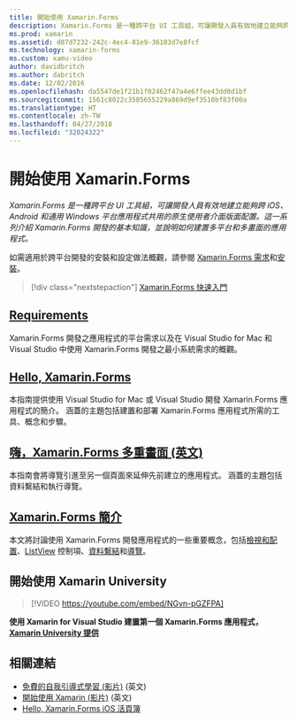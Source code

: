 ```yaml
---
title: 開始使用 Xamarin.Forms
description: Xamarin.Forms 是一種跨平台 UI 工具組，可讓開發人員有效地建立能夠跨 iOS、Android 和通用 Windows 平台應用程式共用的原生使用者介面版面配置。 這一系列介紹 Xamarin.Forms 開發的基本知識，並說明如何建置多平台和多畫面的應用程式。
ms.prod: xamarin
ms.assetid: d87d7232-242c-4ec4-81e9-36103d7e8fcf
ms.technology: xamarin-forms
ms.custom: xamu-video
author: davidbritch
ms.author: dabritch
ms.date: 12/02/2016
ms.openlocfilehash: da5547de1f21b1f02462f47a4e6ffee43dd0d1bf
ms.sourcegitcommit: 1561c8022c3585655229a869d9ef3510bf83f00a
ms.translationtype: HT
ms.contentlocale: zh-TW
ms.lasthandoff: 04/27/2018
ms.locfileid: "32024322"
---
```

# <a name="getting-started-with-xamarinforms"></a>開始使用 Xamarin.Forms

_Xamarin.Forms 是一種跨平台 UI 工具組，可讓開發人員有效地建立能夠跨 iOS、Android 和通用 Windows 平台應用程式共用的原生使用者介面版面配置。這一系列介紹 Xamarin.Forms 開發的基本知識，並說明如何建置多平台和多畫面的應用程式。_

如需適用於跨平台開發的安裝和設定做法概觀，請參閱 [Xamarin.Forms 需求](installation.md)和[安裝](~/cross-platform/get-started/installation/index.md)。

> [!div class="nextstepaction"]
> [Xamarin.Forms 快速入門](~/xamarin-forms/get-started/hello-xamarin-forms/quickstart.md)



## <a name="requirementsinstallationmd"></a>[Requirements](installation.md)

Xamarin.Forms 開發之應用程式的平台需求以及在 Visual Studio for Mac 和 Visual Studio 中使用 Xamarin.Forms 開發之最小系統需求的概觀。

## <a name="hello-xamarinformsxamarin-formsget-startedhello-xamarin-formsindexmd"></a>[Hello, Xamarin.Forms](~/xamarin-forms/get-started/hello-xamarin-forms/index.md)

本指南提供使用 Visual Studio for Mac 或 Visual Studio 開發 Xamarin.Forms 應用程式的簡介。 涵蓋的主題包括建置和部署 Xamarin.Forms 應用程式所需的工具、概念和步驟。

## <a name="hello-xamarinforms-multiscreenxamarin-formsget-startedhello-xamarin-forms-multiscreenindexmd"></a>[嗨，Xamarin.Forms 多重畫面 (英文)](~/xamarin-forms/get-started/hello-xamarin-forms-multiscreen/index.md)

本指南會將導覽引進至另一個頁面來延伸先前建立的應用程式。 涵蓋的主題包括資料繫結和執行導覽。

## <a name="introduction-to-xamarinformsxamarin-formsget-startedintroduction-to-xamarin-formsmd"></a>[Xamarin.Forms 簡介](~/xamarin-forms/get-started/introduction-to-xamarin-forms.md)

本文將討論使用 Xamarin.Forms 開發應用程式的一些重要概念，包括[檢視和配置](~/xamarin-forms/get-started/introduction-to-xamarin-forms.md#Views_and_Layouts)、[ListView](~/xamarin-forms/get-started/introduction-to-xamarin-forms.md#Lists_in_Xamarin_Forms) 控制項、[資料繫結](~/xamarin-forms/get-started/introduction-to-xamarin-forms.md#Data_Binding)和[導覽](~/xamarin-forms/get-started/introduction-to-xamarin-forms.md#Navigation)。


## <a name="get-started-with-xamarin-university"></a>開始使用 Xamarin University

> [!VIDEO https://youtube.com/embed/NGvn-pGZFPA]

**使用 Xamarin for Visual Studio 建置第一個 Xamarin.Forms 應用程式，[Xamarin University 提供](https://university.xamarin.com)**


## <a name="related-links"></a>相關連結

- [免費的自我引導式學習 (影片)](https://university.xamarin.com/self-guided) \(英文\)
- [開始使用 Xamarin (影片)](https://developer.xamarin.com/videos/) \(英文\)
- [Hello, Xamarin.Forms iOS 活頁簿](https://developer.xamarin.com/workbooks/xamarin-forms/getting-started/GettingStartedWithXamarinForms-ios.workbook)
